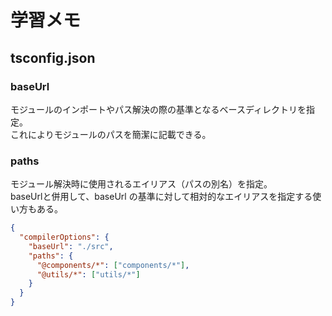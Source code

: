 # 学習メモ

## tsconfig.json
### baseUrl
モジュールのインポートやパス解決の際の基準となるベースディレクトリを指定。  
これによりモジュールのパスを簡潔に記載できる。  

### paths
モジュール解決時に使用されるエイリアス（パスの別名）を指定。  
baseUrlと併用して、baseUrl の基準に対して相対的なエイリアスを指定する使い方もある。  
```sample.json
{
  "compilerOptions": {
    "baseUrl": "./src",
    "paths": {
      "@components/*": ["components/*"],
      "@utils/*": ["utils/*"]
    }
  }
}
```